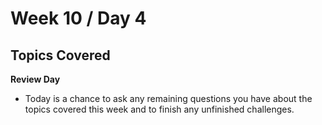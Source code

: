 # Week 10 / Day 4

## Topics Covered
**Review Day**
  - Today is a chance to ask any remaining questions you have about the topics covered this week and to finish any unfinished challenges.


